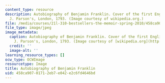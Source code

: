 ```yaml
---
content_type: resource
description: Autobiography of Benjamin Franklin. Cover of the first English publication,
  J. Parson's, London, 1793. (Image courtesy of wikipedia.org.)
file: /media/courses/21l-310-bestsellers-the-memoir-spring-2010/458ca90701712eb7e042e2c6fd4646bd_21l-310s10-th.jpg
file_type: image/jpeg
image_metadata:
  caption: Autobiography of Benjamin Franklin. Cover of the first English publication,
    J. Parson's, London, 1793. (Image courtesy of [wikipedia.org](http://upload.wikimedia.org/wikipedia/commons/archive/0/04/20061211151957!Memoirs_of_Franklin.jpg).)
  credit: ''
  image-alt: ''
learning_resource_types: []
ocw_type: OCWImage
resourcetype: Image
title: Autobiography of Benjamin Franklin
uid: 458ca907-0171-2eb7-e042-e2c6fd4646bd
---
```

